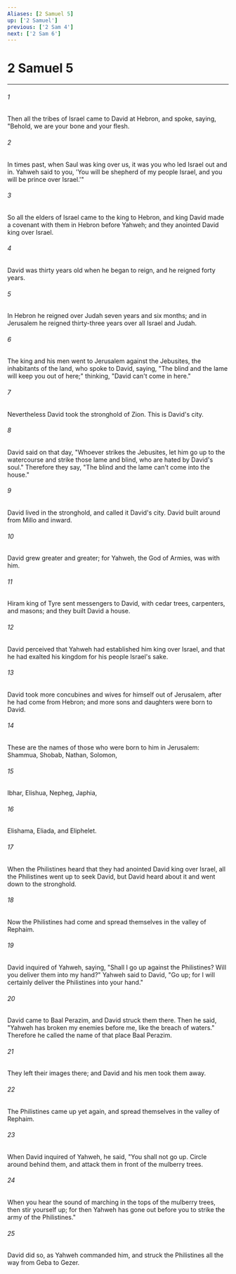 ```yaml
---
Aliases: [2 Samuel 5]
up: ['2 Samuel']
previous: ['2 Sam 4']
next: ['2 Sam 6']
---
```

# 2 Samuel 5
***





###### 1 

Then all the tribes of Israel came to David at Hebron, and spoke, saying, "Behold, we are your bone and your flesh. 



###### 2 

In times past, when Saul was king over us, it was you who led Israel out and in. Yahweh said to you, 'You will be shepherd of my people Israel, and you will be prince over Israel.'" 



###### 3 

So all the elders of Israel came to the king to Hebron, and king David made a covenant with them in Hebron before Yahweh; and they anointed David king over Israel. 



###### 4 

David was thirty years old when he began to reign, and he reigned forty years. 



###### 5 

In Hebron he reigned over Judah seven years and six months; and in Jerusalem he reigned thirty-three years over all Israel and Judah. 



###### 6 

The king and his men went to Jerusalem against the Jebusites, the inhabitants of the land, who spoke to David, saying, "The blind and the lame will keep you out of here;" thinking, "David can't come in here." 



###### 7 

Nevertheless David took the stronghold of Zion. This is David's city. 



###### 8 

David said on that day, "Whoever strikes the Jebusites, let him go up to the watercourse and strike those lame and blind, who are hated by David's soul." Therefore they say, "The blind and the lame can't come into the house." 



###### 9 

David lived in the stronghold, and called it David's city. David built around from Millo and inward. 



###### 10 

David grew greater and greater; for Yahweh, the God of Armies, was with him. 



###### 11 

Hiram king of Tyre sent messengers to David, with cedar trees, carpenters, and masons; and they built David a house. 



###### 12 

David perceived that Yahweh had established him king over Israel, and that he had exalted his kingdom for his people Israel's sake. 



###### 13 

David took more concubines and wives for himself out of Jerusalem, after he had come from Hebron; and more sons and daughters were born to David. 



###### 14 

These are the names of those who were born to him in Jerusalem: Shammua, Shobab, Nathan, Solomon, 



###### 15 

Ibhar, Elishua, Nepheg, Japhia, 



###### 16 

Elishama, Eliada, and Eliphelet. 



###### 17 

When the Philistines heard that they had anointed David king over Israel, all the Philistines went up to seek David, but David heard about it and went down to the stronghold. 



###### 18 

Now the Philistines had come and spread themselves in the valley of Rephaim. 



###### 19 

David inquired of Yahweh, saying, "Shall I go up against the Philistines? Will you deliver them into my hand?" Yahweh said to David, "Go up; for I will certainly deliver the Philistines into your hand." 



###### 20 

David came to Baal Perazim, and David struck them there. Then he said, "Yahweh has broken my enemies before me, like the breach of waters." Therefore he called the name of that place Baal Perazim. 



###### 21 

They left their images there; and David and his men took them away. 



###### 22 

The Philistines came up yet again, and spread themselves in the valley of Rephaim. 



###### 23 

When David inquired of Yahweh, he said, "You shall not go up. Circle around behind them, and attack them in front of the mulberry trees. 



###### 24 

When you hear the sound of marching in the tops of the mulberry trees, then stir yourself up; for then Yahweh has gone out before you to strike the army of the Philistines." 



###### 25 

David did so, as Yahweh commanded him, and struck the Philistines all the way from Geba to Gezer.
